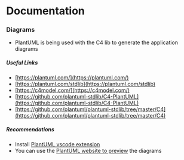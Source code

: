 # Documentation

### Diagrams
- PlantUML is being used with the C4 lib to generate the application diagrams

##### *Useful Links*
- [https://plantuml.com/](https://plantuml.com/)
- [https://plantuml.com/stdlib](https://plantuml.com/stdlib)
- [https://c4model.com/](https://c4model.com/)
- [https://github.com/plantuml-stdlib/C4-PlantUML](https://github.com/plantuml-stdlib/C4-PlantUML)
- [https://github.com/plantuml/plantuml-stdlib/tree/master/C4](https://github.com/plantuml/plantuml-stdlib/tree/master/C4)

##### *Recommendations*
- Install [PlantUML vscode extension](https://marketplace.visualstudio.com/items?itemName=jebbs.plantuml)
- You can use the [PlantUML website to preview](https://www.plantuml.com/plantuml) the diagrams
